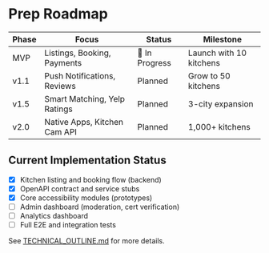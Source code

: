 # Prep Roadmap

| Phase | Focus | Status | Milestone |
|-------|-------|--------|-----------|
| MVP   | Listings, Booking, Payments | 🚧 In Progress | Launch with 10 kitchens |
| v1.1  | Push Notifications, Reviews | Planned | Grow to 50 kitchens |
| v1.5  | Smart Matching, Yelp Ratings | Planned | 3-city expansion |
| v2.0  | Native Apps, Kitchen Cam API | Planned | 1,000+ kitchens |

## Current Implementation Status

- [x] Kitchen listing and booking flow (backend)
- [x] OpenAPI contract and service stubs
- [x] Core accessibility modules (prototypes)
- [ ] Admin dashboard (moderation, cert verification)
- [ ] Analytics dashboard
- [ ] Full E2E and integration tests

See [TECHNICAL_OUTLINE.md](TECHNICAL_OUTLINE.md) for more details.